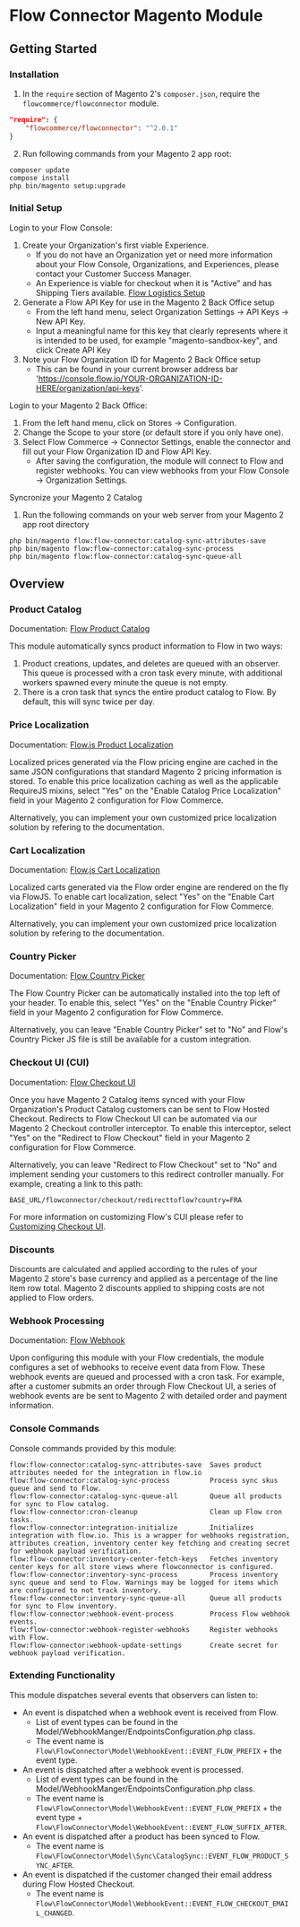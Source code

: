 # Flow Connector Magento Module

## Getting Started

### Installation

1. In the `require` section of Magento 2's `composer.json`, require the `flowcommerce/flowconnector` module.
```json
"require": {
    "flowcommerce/flowconnector": "^2.0.1"
}
```
2. Run following commands from your Magento 2 app root:
```plaintext
composer update
compose install
php bin/magento setup:upgrade
```

### Initial Setup

Login to your Flow Console:
1. Create your Organization's first viable Experience.
    - If you do not have an Organization yet or need more information about your Flow Console, Organizations, and Experiences, please contact your Customer Success Manager.
    - An Experience is viable for checkout when it is "Active" and has Shipping Tiers available. [Flow Logistics Setup](https://docs.flow.io/integration-overview#logistics-setup)
2. Generate a Flow API Key for use in the Magento 2 Back Office setup
    - From the left hand menu, select Organization Settings -> API Keys -> New API Key.
    - Input a meaningful name for this key that clearly represents where it is intended to be used, for example "magento-sandbox-key", and click Create API Key
3. Note your Flow Organization ID for Magento 2 Back Office setup
    - This can be found in your current browser address bar 'https://console.flow.io/YOUR-ORGANIZATION-ID-HERE/organization/api-keys'.

Login to your Magento 2 Back Office:
1. From the left hand menu, click on Stores -> Configuration.
2. Change the Scope to your store (or default store if you only have one).
3. Select Flow Commerce -> Connector Settings, enable the connector and fill out your Flow Organization ID and Flow API Key.
    - After saving the configuration, the module will connect to Flow and register webhooks. You can view webhooks from your Flow Console -> Organization Settings.

Syncronize your Magento 2 Catalog
1. Run the following commands on your web server from your Magento 2 app root directory
```plaintext
php bin/magento flow:flow-connector:catalog-sync-attributes-save
php bin/magento flow:flow-connector:catalog-sync-process
php bin/magento flow:flow-connector:catalog-sync-queue-all
```

## Overview 

### Product Catalog

Documentation: [Flow Product Catalog](https://docs.flow.io/integration-overview#product-catalog)

This module automatically syncs product information to Flow in two ways:

1. Product creations, updates, and deletes are queued with an observer. This queue is processed with a cron task every minute, with additional workers spawned every minute the queue is not empty.
2. There is a cron task that syncs the entire product catalog to Flow. By default, this will sync twice per day.

### Price Localization

Documentation: [Flow.js Product Localization](https://docs.flow.io/guides/flowjs/product-localization)

Localized prices generated via the Flow pricing engine are cached in the same JSON configurations that standard Magento 2 pricing information is stored. To enable this price localization caching as well as the applicable RequireJS mixins, select "Yes" on the "Enable Catalog Price Localization" field in your Magento 2 configuration for Flow Commerce.

Alternatively, you can implement your own customized price localization solution by refering to the documentation.

### Cart Localization

Documentation: [Flow.js Cart Localization](https://docs.flow.io/guides/flowjs/cart-localization)

Localized carts generated via the Flow order engine are rendered on the fly via FlowJS. To enable cart localization, select "Yes" on the "Enable Cart Localization" field in your Magento 2 configuration for Flow Commerce.

Alternatively, you can implement your own customized price localization solution by refering to the documentation.

### Country Picker

Documentation: [Flow Country Picker](https://docs.flow.io/guides/country-picker)

The Flow Country Picker can be automatically installed into the top left of your header. To enable this, select "Yes" on the "Enable Country Picker" field in your Magento 2 configuration for Flow Commerce.

Alternatively, you can leave "Enable Country Picker" set to "No" and Flow's Country Picker JS file is still be available for a custom integration.

### Checkout UI (CUI)

Documentation: [Flow Checkout UI](https://docs.flow.io/checkout/checkout)

Once you have Magento 2 Catalog items synced with your Flow Organization's Product Catalog customers can be sent to Flow Hosted Checkout. Redirects to Flow Checkout UI can be automated via our Magento 2 Checkout controller interceptor. To enable this interceptor, select "Yes" on the "Redirect to Flow Checkout" field in your Magento 2 configuration for Flow Commerce.

Alternatively, you can leave "Redirect to Flow Checkout" set to "No" and implement sending your customers to this redirect controller manually. For example, creating a link to this path: 
```plaintext
BASE_URL/flowconnector/checkout/redirecttoflow?country=FRA
```

For more information on customizing Flow's CUI please refer to [Customizing Checkout UI](https://docs.flow.io/checkout/customization).

### Discounts

Discounts are calculated and applied according to the rules of your Magento 2 store's base currency and applied as a percentage of the line item row total. Magento 2 discounts applied to shipping costs are not applied to Flow orders.

### Webhook Processing

Documentation: [Flow Webhook](https://docs.flow.io/module/webhook)

Upon configuring this module with your Flow credentials, the module configures a set of webhooks to receive event data from Flow. These webhook events are queued and processed with a cron task. For example, after a customer submits an order through Flow Checkout UI, a series of webhook events are be sent to Magento 2 with detailed order and payment information.

### Console Commands

Console commands provided by this module:

```plaintext
flow:flow-connector:catalog-sync-attributes-save  Saves product attributes needed for the integration in flow.io
flow:flow-connector:catalog-sync-process          Process sync skus queue and send to Flow.
flow:flow-connector:catalog-sync-queue-all        Queue all products for sync to Flow catalog.
flow:flow-connector:cron-cleanup                  Clean up Flow cron tasks.
flow:flow-connector:integration-initialize        Initializes integration with flow.io. This is a wrapper for webhooks registration, attributes creation, inventory center key fetching and creating secret for webhook payload verification.
flow:flow-connector:inventory-center-fetch-keys   Fetches inventory center keys for all store views where flowconnector is configured.
flow:flow-connector:inventory-sync-process        Process inventory sync queue and send to Flow. Warnings may be logged for items which are configured to not track inventory.
flow:flow-connector:inventory-sync-queue-all      Queue all products for sync to Flow inventory.
flow:flow-connector:webhook-event-process         Process Flow webhook events.
flow:flow-connector:webhook-register-webhooks     Register webhooks with Flow.
flow:flow-connector:webhook-update-settings       Create secret for webhook payload verification.
```

### Extending Functionality

This module dispatches several events that observers can listen to:

- An event is dispatched when a webhook event is received from Flow.
  - List of event types can be found in the Model/WebhookManger/EndpointsConfiguration.php class.
  - The event name is `Flow\FlowConnector\Model\WebhookEvent::EVENT_FLOW_PREFIX` + the event type.
- An event is dispatched after a webhook event is processed.
  - List of event types can be found in the Model/WebhookManger/EndpointsConfiguration.php class.
  - The event name is `Flow\FlowConnector\Model\WebhookEvent::EVENT_FLOW_PREFIX` + the event type + `Flow\FlowConnector\Model\WebhookEvent::EVENT_FLOW_SUFFIX_AFTER`.
- An event is dispatched after a product has been synced to Flow.
  - The event name is `Flow\FlowConnector\Model\Sync\CatalogSync::EVENT_FLOW_PRODUCT_SYNC_AFTER`.
- An event is dispatched if the customer changed their email address during Flow Hosted Checkout.
  - The event name is `Flow\FlowConnector\Model\WebhookEvent::EVENT_FLOW_CHECKOUT_EMAIL_CHANGED`.
